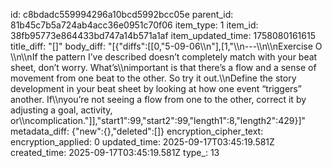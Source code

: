 id: c8bdadc559994296a10bcd5992bcc05e
parent_id: 81b45c7b5a724ab4acc36e0951c70f06
item_type: 1
item_id: 38fb95773e864433bd747a14b571a1af
item_updated_time: 1758080161615
title_diff: "[]"
body_diff: "[{\"diffs\":[[0,\"5-09-06\\\n\"],[1,\"\\\n---\\\n\\\nExercise O \\\n\\\nIf the pattern I’ve described doesn’t completely match with your beat sheet, don’t worry. What’s\\\nimportant is that there’s a flow and a sense of movement from one beat to the other. So try it out.\\\nDefine the story development in your beat sheet by looking at how one event “triggers” another. If\\\nyou’re not seeing a flow from one to the other, correct it by adjusting a goal, activity, or\\\ncomplication.\"]],\"start1\":99,\"start2\":99,\"length1\":8,\"length2\":429}]"
metadata_diff: {"new":{},"deleted":[]}
encryption_cipher_text: 
encryption_applied: 0
updated_time: 2025-09-17T03:45:19.581Z
created_time: 2025-09-17T03:45:19.581Z
type_: 13